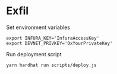 # Exfil

Set environment variables

```
export INFURA_KEY='InfuraAccessKey'
export DEVNET_PRIVKEY='0xYourPrivateKey'
```

Run deployment script

```
yarn hardhat run scripts/deploy.js
```

